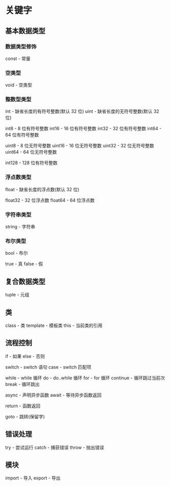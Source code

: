 # 关键字

## 基本数据类型

### 数据类型修饰

const - 常量

### 空类型

void - 空类型

### 整数型类型

int - 缺省长度的有符号整数(默认 32 位)
uint - 缺省长度的无符号整数(默认 32 位)

int8 - 8 位有符号整数
int16 - 16 位有符号整数
int32 - 32 位有符号整数
int64 - 64 位有符号整数

uint8 - 8 位无符号整数
uint16 - 16 位无符号整数
uint32 - 32 位无符号整数
uint64 - 64 位无符号整数

int128 - 128 位有符号整数

### 浮点数类型

float - 缺省长度的浮点数(默认 32 位)

float32 - 32 位浮点数
float64 - 64 位浮点数

### 字符串类型

string - 字符串

### 布尔类型

bool - 布尔

true - 真
false - 假

## 复合数据类型

tuple - 元组

## 类

class - 类
template - 模板类
this - 当前类的引用

## 流程控制

if - 如果
else - 否则

switch - switch 语句
case - switch 匹配项

while - while 循环
do - do..while 循环
for - for 循环
continue - 循环跳过当前次
break - 循环跳出

async - 声明异步函数
await - 等待异步函数返回

return - 函数返回

goto - 跳转(保留字)

## 错误处理

try - 尝试运行
catch - 捕获错误
throw - 抛出错误

## 模块

import - 导入
export - 导出
